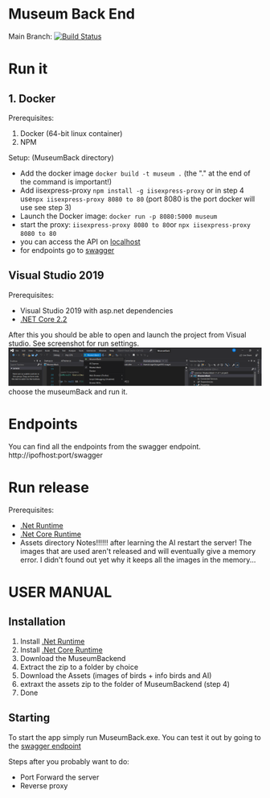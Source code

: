 

# Museum Back End
Main Branch: [![Build Status](https://travis-ci.com/stefbeys/Museum-Back-End.svg?branch=master)](https://travis-ci.com/stefbeys/Museum-Back-End) 

# Run it
## 1. Docker

Prerequisites: 

 1. Docker (64-bit linux container)
 2. NPM

Setup:
(MuseumBack directory)
 - Add the docker image `docker build -t museum .` (the "." at the end of the command is important!)
 - Add iisexpress-proxy `npm install -g iisexpress-proxy` or in step 4 use`npx iisexpress-proxy 8080 to 80` (port 8080 is the port docker will use see step 3)
 - Launch the Docker image: `docker run -p 8080:5000 museum`
 - start the proxy: `iisexpress-proxy 8080 to 80`or `npx iisexpress-proxy 8080 to 80`
 - you can access the API on [localhost](http://localhost/api/)
 - for endpoints go to [swagger](http://localhost/swagger/index.html)
## Visual Studio 2019 
Prerequisites:
	
 - Visual Studio 2019 with asp.net dependencies
 - [.NET Core 2.2](https://dotnet.microsoft.com/download/dotnet-core/thank-you/sdk-2.2.207-windows-x64-installer) 
 
After this you should be able to open and launch the project from Visual studio.
See screenshot for run settings.
![enter image description here](https://raw.githubusercontent.com/stefbeys/Museum-Back-End/master/vs.PNG)
choose the museumBack and run it. 

# Endpoints
You can find all the endpoints from the swagger endpoint.
http://ipofhost:port/swagger

# Run release
Prerequisites:

 - [.Net Runtime](https://dotnet.microsoft.com/download/thank-you/dotnet-runtime-2.2.7-windows-x64-installer)
 - [.Net Core Runtime](https://dotnet.microsoft.com/download/thank-you/dotnet-runtime-2.2.7-windows-x64-asp.net-core-runtime-installer)
 - Assets directory
Notes!!!!!!
after learning the AI restart the server! The images that are used aren't released and will eventually give a memory error. I didn't found out yet why it keeps all the images in the memory...

# USER MANUAL
## Installation

 1. Install [.Net Runtime](https://dotnet.microsoft.com/download/thank-you/dotnet-runtime-2.2.7-windows-x64-installer)
 2. Install [.Net Core Runtime](https://dotnet.microsoft.com/download/thank-you/dotnet-runtime-2.2.7-windows-x64-asp.net-core-runtime-installer)
 3. Download the MuseumBackend 
 4. Extract the zip to a folder by choice
 5. Download the Assets (images of birds + info birds and AI)
 6. extraxt the assets zip to the folder of MuseumBackend (step 4)
 7. Done

## Starting
To start the app simply run MuseumBack.exe.
You can test it out by going to the [swagger endpoint](http://localhost:5000/swagger)

Steps after you probably want to do:

 - Port Forward the server
 - Reverse proxy

